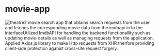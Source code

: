 # movie-app
![theatre2](https://user-images.githubusercontent.com/81422935/128609731-55875ccf-fe38-4138-916f-0e6ac950cb95.png)
movie search app that obtains search requests from the user and fetches the corresponding movie data from the imdbapi in to the interfaceUtilized ImdbAPI for handling the backend functionallity such as updating movie-details as well as managing requests from the application. Applied Axios.js library to make Http requests from XHR therfore providing client-side protection aganist cross-site request forgery.

